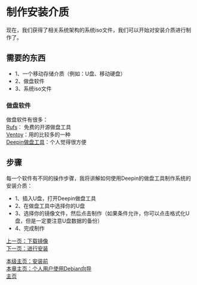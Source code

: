 # 制作安装介质
现在，我们获得了相关系统架构的系统iso文件，我们可以开始对安装介质进行制作了。  

## 需要的东西
- 1、一个移动存储介质（例如：U盘、移动硬盘）
- 2、做盘软件
- 3、系统iso文件

### 做盘软件
做盘软件有很多：  
[Rufs](https://rufus.ie/)： 免费的开源做盘工具  
[Ventoy](https://www.ventoy.net/)：用的比较多的一种  
[Deepin做盘工具](https://cdimage.deepin.com/applications/deepin-boot-maker/windows/deepin-boot-maker.exe)：个人觉得很方便 

## 步骤
每一个软件有不同的操作步骤，我将讲解如何使用Deepin的做盘工具制作系统的安装介质：  

- 1、插入U盘，打开Deepin做盘工具
- 2、在做盘工具中选择你的U盘
- 3、选择你的镜像文件，然后点击制作（如果条件允许，你可以点击格式化U盘，但是一定要注意U盘数据的备份）
- 4、完成制作

[上一页：下载镜像](./downloadImage.md)  
[下一页：进行安装](../installation/index.md)  

[本级主页：安装前](../index.md)  
[本章主页：个人用户使用Debian向导](../../intro.md)  
[主页](../../../introduce/index.md)  